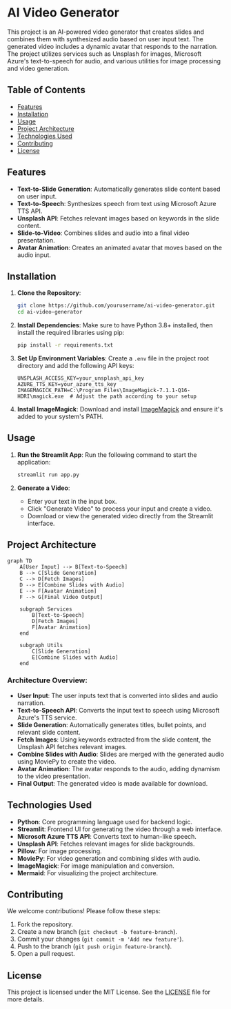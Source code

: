 # AI Video Generator

This project is an AI-powered video generator that creates slides and combines them with synthesized audio based on user input text. The generated video includes a dynamic avatar that responds to the narration. The project utilizes services such as Unsplash for images, Microsoft Azure's text-to-speech for audio, and various utilities for image processing and video generation.

## Table of Contents
- [Features](#features)
- [Installation](#installation)
- [Usage](#usage)
- [Project Architecture](#project-architecture)
- [Technologies Used](#technologies-used)
- [Contributing](#contributing)
- [License](#license)

## Features
- **Text-to-Slide Generation**: Automatically generates slide content based on user input.
- **Text-to-Speech**: Synthesizes speech from text using Microsoft Azure TTS API.
- **Unsplash API**: Fetches relevant images based on keywords in the slide content.
- **Slide-to-Video**: Combines slides and audio into a final video presentation.
- **Avatar Animation**: Creates an animated avatar that moves based on the audio input.

## Installation

1. **Clone the Repository**:
   ```bash
   git clone https://github.com/yourusername/ai-video-generator.git
   cd ai-video-generator
   ```

2. **Install Dependencies**:
   Make sure to have Python 3.8+ installed, then install the required libraries using pip:
   ```bash
   pip install -r requirements.txt
   ```

3. **Set Up Environment Variables**:
   Create a `.env` file in the project root directory and add the following API keys:
   ```plaintext
   UNSPLASH_ACCESS_KEY=your_unsplash_api_key
   AZURE_TTS_KEY=your_azure_tts_key
   IMAGEMAGICK_PATH=C:\Program Files\ImageMagick-7.1.1-Q16-HDRI\magick.exe  # Adjust the path according to your setup
   ```

4. **Install ImageMagick**:
   Download and install [ImageMagick](https://imagemagick.org/script/download.php) and ensure it's added to your system's PATH.

## Usage

1. **Run the Streamlit App**:
   Run the following command to start the application:
   ```bash
   streamlit run app.py
   ```

2. **Generate a Video**:
   - Enter your text in the input box.
   - Click "Generate Video" to process your input and create a video.
   - Download or view the generated video directly from the Streamlit interface.

## Project Architecture

```mermaid
graph TD
    A[User Input] --> B[Text-to-Speech]
    B --> C[Slide Generation]
    C --> D[Fetch Images]
    D --> E[Combine Slides with Audio]
    E --> F[Avatar Animation]
    F --> G[Final Video Output]

    subgraph Services
        B[Text-to-Speech]
        D[Fetch Images]
        F[Avatar Animation]
    end

    subgraph Utils
        C[Slide Generation]
        E[Combine Slides with Audio]
    end
```

### Architecture Overview:
- **User Input**: The user inputs text that is converted into slides and audio narration.
- **Text-to-Speech API**: Converts the input text to speech using Microsoft Azure's TTS service.
- **Slide Generation**: Automatically generates titles, bullet points, and relevant slide content.
- **Fetch Images**: Using keywords extracted from the slide content, the Unsplash API fetches relevant images.
- **Combine Slides with Audio**: Slides are merged with the generated audio using MoviePy to create the video.
- **Avatar Animation**: The avatar responds to the audio, adding dynamism to the video presentation.
- **Final Output**: The generated video is made available for download.

## Technologies Used
- **Python**: Core programming language used for backend logic.
- **Streamlit**: Frontend UI for generating the video through a web interface.
- **Microsoft Azure TTS API**: Converts text to human-like speech.
- **Unsplash API**: Fetches relevant images for slide backgrounds.
- **Pillow**: For image processing.
- **MoviePy**: For video generation and combining slides with audio.
- **ImageMagick**: For image manipulation and conversion.
- **Mermaid**: For visualizing the project architecture.

## Contributing
We welcome contributions! Please follow these steps:
1. Fork the repository.
2. Create a new branch (`git checkout -b feature-branch`).
3. Commit your changes (`git commit -m 'Add new feature'`).
4. Push to the branch (`git push origin feature-branch`).
5. Open a pull request.

## License
This project is licensed under the MIT License. See the [LICENSE](LICENSE) file for more details.
